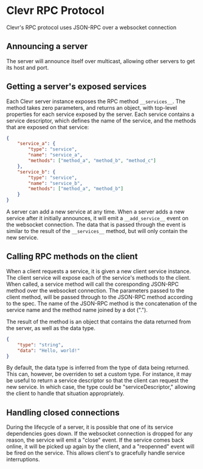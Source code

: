 # Clevr RPC Protocol

Clevr's RPC protocol uses JSON-RPC over a websocket connection

## Announcing a server

The server will announce itself over multicast, allowing other servers
to get its host and port.

## Getting a server's exposed services

Each Clevr server instance exposes the RPC method `__services__`. The method
takes zero parameters, and returns an object, with top-level properties
for each service exposed by the server. Each service contains a service
descriptor, which defines the name of the service, and the methods that
are exposed on that service:

```json
{
	"service_a": {
		"type": "service",
		"name": "service_a",
		"methods": ["method_a", "method_b", "method_c"]
	},
	"service_b": {
		"type": "service",
		"name": "service_b",
		"methods": ["method_a", "method_b"]
	}
}
```

A server can add a new service at any time. When a server adds a new service
after it initially announces, it will emit a `__add_service__` event on the
websocket connection. The data that is passed through the event is similar
to the result of the `__services__` method, but will only contain the new
service.

## Calling RPC methods on the client

When a client requests a service, it is given a new client service instance.
The client service will expose each of the service's methods to the client.
When called, a service method will call the coresponding JSON-RPC method
over the websocket connection. The parameters passed to the client method,
will be passed through to the JSON-RPC method according to the spec. The name
of the JSON-RPC method is the concatenation of the service name and the method
name joined by a dot (".").

The result of the method is an object that contains the data returned from the
server, as well as the data type.

```json
{
	"type": "string",
	"data": "Hello, world!"
}
```

By default, the data type is inferred from the type of data being returned.
This can, however, be overriden to set a custom type. For instance, it may
be useful to return a service descriptor so that the client can request
the new service. In which case, the type could be "serviceDescriptor," allowing
the client to handle that situation appropriately.

## Handling closed connections

During the lifecycle of a server, it is possible that one of its service
dependencies goes down. If the websocket connection is dropped for any reason,
the service will emit a "close" event. If the service comes back online, it
will be picked up again by the client, and a "reopenned" event will be fired
on the service. This allows client's to gracefully handle
service interruptions.
